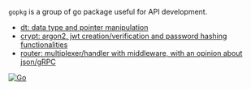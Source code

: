`gopkg` is a group of go package useful for API development.

- [dt: data type and pointer manipulation](./dt/README.md)
- [crypt: argon2, jwt creation/verification and password hashing functionalities](./crypt/README.md)
- [router: multiplexer/handler with middleware, with an opinion about
  json/gRPC](./router/README.md)

[![Go](https://github.com/calqs/gopkg/actions/workflows/go.yml/badge.svg)](https://github.com/calqs/gopkg/actions/workflows/go.yml)
